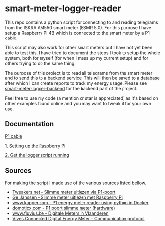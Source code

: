 # smart-meter-logger-reader

This repo contains a python script for connecting to and reading telegrams from the ISKRA AM550 smart meter (ESMR 5.0). For this purpose I have setup a Raspberry Pi 4B which is connected to the smart meter by a P1 cable.

This script may also work for other smart meters but I have not yet been able to test this. I have tried to document the steps I took to setup the whole system, both for myself (for when I mess up my current setup) and for others trying to do the same thing.

The purpose of this project is to read all telegrams from the smart meter and to send this to a backend service. This will then be saved to a database after which I can create reports to track my energy usage. Please see [smart-meter-logger-backend](https://github.com/aidanlangelaan/smart-meter-logger-backend) for the backend part of the project.

Feel free to use my code (a mention or star is appreciated) as it's based on other examples found online and you may want to tweak it for your own use.

## Documentation

[P1 cable](./documentation/p1-cable.md)

[1. Setting up the Raspberry Pi](./documentation/raspberry-pi-setup.md)

[2. Get the logger script running](./documentation/application-setup.md)

## Sources

For making the script I made use of the various sources listed bellow.

- [Tweakers.net - Slimme meter uitlezen via P1-poort](https://gathering.tweakers.net/forum/list_messages/1578510)
- [Ge Janssen - Slimme meter uitlezen met Raspberry Pi](http://gejanssen.com/howto/Slimme-meter-uitlezen/)
- [www.kapper.com - P1 energy meter reader using python in Docker](https://www.kaper.com/software/p1-energy-meter-reader-using-python-in-docker/)
- [domoticx.com - P1 poort slimme meter (hardware)](https://domoticx.com/p1-poort-slimme-meter-hardware/)
- [www.fluvius.be - Digitale Meters in
  Vlaanderen](https://www.fluvius.be/sites/fluvius/files/2020-01/dmk-demo-v2.1-rtc.pdf)
- [Vives Connected Digital Energy Meter - Communication protocol](https://www.cdem.be/13_technical/#communication-protocol)
